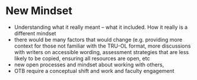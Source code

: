# New Mindset
* Understanding what it really meant – what it included. How it really is a different mindset
* there would be many factors that would change (e.g. providing more context for those not familiar with the TRU-OL format, more discussions with writers on accessible wording, assessment strategies that are less likely to be copied, ensuring all resources are open, etc
* new open processes and mindset about working with others,
* OTB require a conceptual shift and work and faculty engagement

